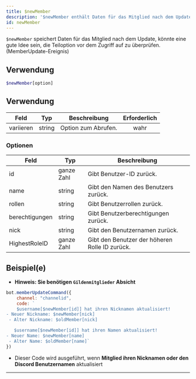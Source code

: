 ```yaml
---
title: $newMember
description: '$newMember enthält Daten für das Mitglied nach dem Update, könnte eine gute Idee sein, um die Teiloption vor dem Zugriff auf eine Immobilie zu überprüfen. (MemberUpdate-Ereignis)'
id: newMember
---
```


`$newMember` speichert Daten für das Mitglied nach dem Update, könnte eine gute Idee sein, die Teiloption vor dem Zugriff auf zu überprüfen. (MemberUpdate-Ereignis)

## Verwendung

```php
$newMember[option]
```

## Verwendung

| Feld      | Typ    | Beschreibung        | Erforderlich |
| --------- | ------ | ------------------- |:------------:|
| variieren | string | Option zum Abrufen. |     wahr     |

### Optionen

| Feld           | Typ        | Beschreibung                                   |
| -------------- | ---------- | ---------------------------------------------- |
| id             | ganze Zahl | Gibt Benutzer-ID zurück.                       |
| name           | string     | Gibt den Namen des Benutzers zurück.           |
| rollen         | string     | Gibt Benutzerrollen zurück.                    |
| berechtigungen | string     | Gibt Benutzerberechtigungen zurück.            |
| nick           | string     | Gibt den Benutzernamen zurück.                 |
| HighestRoleID  | ganze Zahl | Gibt den Benutzer der höheren Rolle ID zurück. |

## Beispiel(e)
- **Hinweis: Sie benötigen `Gildenmitglieder` Absicht**

```js
bot.memberUpdateCommand({
    channel: "channelid",
    code: `
    $username[$newMember[id]] hat ihren Nicknamen aktualisiert!
- Neuer Nickname: $newMember[nick]
 - Alter Nickname: $oldMember[nick]

   $username[$newMember[id]] hat ihren Namen aktualisiert!
- Neuer Name: $newMember[name]
 - Alter Name: $oldMember[name]`
})
```
- Dieser Code wird ausgeführt, wenn __Mitglied ihren Nicknamen oder den Discord Benutzernamen__ aktualisiert

---